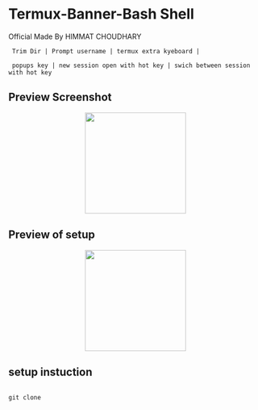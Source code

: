 # Termux-Banner-Bash Shell

Official Made By HIMMAT CHOUDHARY

<p align="center">

     Trim Dir | Prompt username | termux extra kyeboard |

     popups key | new session open with hot key | swich between session with hot key

</p>

## Preview Screenshot

<p align="center">

  <img src="logo.jpg" width="200" hight="220">

</p>

## Preview of setup 

<p align="center">

<img src="setup.jpg" width="200" hight="220">

</p>

## setup instuction

```

git clone 

```
